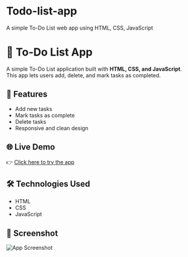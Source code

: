 # Todo-list-app
A simple To-Do List web app using HTML, CSS, JavaScript
# 📝 To-Do List App

A simple To-Do List application built with **HTML, CSS, and JavaScript**.  
This app lets users add, delete, and mark tasks as completed.

## 🚀 Features
- Add new tasks  
- Mark tasks as complete  
- Delete tasks  
- Responsive and clean design  

## 🌐 Live Demo
👉 [Click here to try the app](https://yourusername.github.io/todo-list-app/)

## 🛠️ Technologies Used
- HTML
- CSS
- JavaScript

## 📸 Screenshot
![App Screenshot](screenshot.png)
